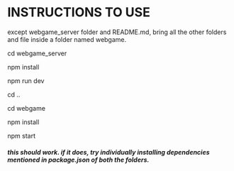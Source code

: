 # INSTRUCTIONS TO USE

except webgame_server folder and README.md, bring all the other folders and file inside a folder named webgame.

cd webgame_server

npm install

npm run dev

cd ..

cd webgame

npm install

npm start

##### this should work. if it does, try individually installing dependencies mentioned in package.json of both the folders.
